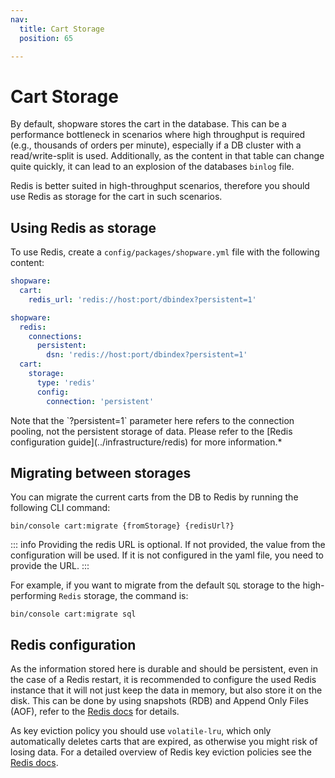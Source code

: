 ```yaml
---
nav:
  title: Cart Storage
  position: 65

---
```


# Cart Storage

By default, shopware stores the cart in the database. This can be a performance bottleneck in scenarios where high throughput is required (e.g., thousands of orders per minute), especially if a DB cluster with a read/write-split is used.
Additionally, as the content in that table can change quite quickly, it can lead to an explosion of the databases `binlog` file.

Redis is better suited in high-throughput scenarios, therefore you should use Redis as storage for the cart in such scenarios.

## Using Redis as storage

To use Redis, create a `config/packages/shopware.yml` file with the following content:

<Tabs>
<Tab title="Before v6.6.8.0">

```yaml
shopware:
  cart:
    redis_url: 'redis://host:port/dbindex?persistent=1'
```

</Tab>

<Tab title="Since v6.6.8.0">

```yaml
shopware:
  redis:
    connections:
      persistent:
        dsn: 'redis://host:port/dbindex?persistent=1'
  cart:
    storage:
      type: 'redis'
      config:
        connection: 'persistent'
```

</Tab>
</Tabs>
Note that the `?persistent=1` parameter here refers to the connection pooling, not the persistent storage of data. Please refer to the [Redis configuration guide](../infrastructure/redis) for more information.*

## Migrating between storages

You can migrate the current carts from the DB to Redis by running the following CLI command:

```shell
bin/console cart:migrate {fromStorage} {redisUrl?}
```

::: info
Providing the redis URL is optional. If not provided, the value from the configuration will be used. If it is not configured in the yaml file, you need to provide the URL.
:::

For example, if you want to migrate from the default `SQL` storage to the high-performing `Redis` storage, the command is:

```shell
bin/console cart:migrate sql
```

## Redis configuration

As the information stored here is durable and should be persistent, even in the case of a Redis restart, it is recommended to configure the used Redis instance that it will not just keep the data in memory, but also store it on the disk. This can be done by using snapshots (RDB) and Append Only Files (AOF), refer to the [Redis docs](https://redis.io/docs/latest/operate/oss_and_stack/management/persistence/) for details.

As key eviction policy you should use `volatile-lru`, which only automatically deletes carts that are expired, as otherwise you might risk of losing data. For a detailed overview of Redis key eviction policies see the [Redis docs](https://redis.io/docs/latest/develop/reference/eviction/).
